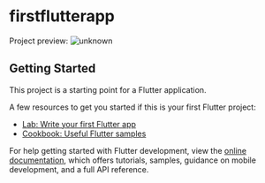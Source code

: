 # firstflutterapp
Project preview: ![unknown](https://user-images.githubusercontent.com/97989240/177169676-3a344e40-3d56-4670-8dfd-f56ba4cc95ed.png)


## Getting Started

This project is a starting point for a Flutter application.

A few resources to get you started if this is your first Flutter project:

- [Lab: Write your first Flutter app](https://docs.flutter.dev/get-started/codelab)
- [Cookbook: Useful Flutter samples](https://docs.flutter.dev/cookbook)

For help getting started with Flutter development, view the
[online documentation](https://docs.flutter.dev/), which offers tutorials,
samples, guidance on mobile development, and a full API reference.
